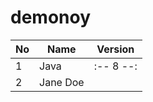 # demonoy

| No  | Name         | Version |
| --- | ------------ | ------- |
| 1   | Java         |:-- 8 --:|
| 2   | Jane Doe     |         |
